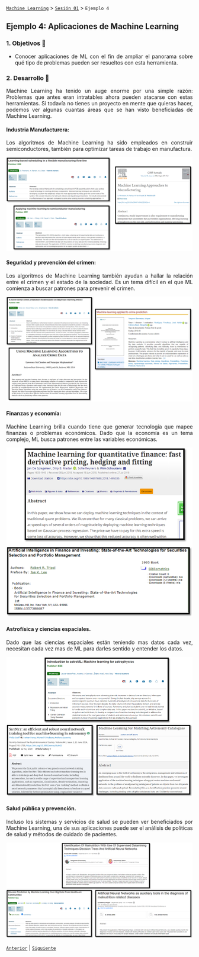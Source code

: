 [`Machine Learning`](../../README.md) > [`Sesión 01`](../README.md) > `Ejemplo 4`

## Ejemplo 4: Aplicaciones de Machine Learning

<div style="text-align: justify;">

### 1. Objetivos :dart:

- Conocer aplicaciones de ML con el fin de ampliar el panorama sobre qué tipo de problemas pueden ser resueltos con esta herramienta.

### 2. Desarrollo :rocket:

Machine Learning ha tenido un auge enorme por una simple razón: Problemas que antes eran intratables ahora pueden atacarse con estas herramientas. Si todavía no tienes un proyecto en mente que quieras hacer, podemos ver algunas cuantas áreas que se han visto beneficiadas de Machine Learning.

#### Industria Manufacturera:

Los algoritmos de Machine Learning ha sido empleados en construir semiconductores, también para optimizar tareas de trabajo en manufactura.

![Manufactura](../imgassets/Manufacture.png)


#### Seguridad y prevención del crimen:

Los algoritmos de Machine Learning también ayudan a hallar la relación entre el crimen y el estado de la sociedad. Es un tema difícil en el que ML comienza a buscar patrones para prevenir el crimen.

![Prevención del crimen](../imgassets/CrimePrevention.png)

#### Finanzas y economía:

Machine Learning brilla cuando tiene que generar tecnología que mapee finanzas o problemas económicos. Dado que la economía es un tema complejo, ML busca patrones entre las variables económicas.

![Finanzas](../imgassets/Finance.png)


#### Astrofísica y ciencias espaciales.

Dado que las ciencias espaciales están teniendo mas datos cada vez, necesitan cada vez mas de ML para darles sentido y entender los datos.

![Astrofísica](../imgassets/Astrophysics.png)

#### Salud pública y prevención.

Incluso los sistemas y servicios de salud se pueden ver beneficiados por Machine Learning, una de sus aplicaciones puede ser el análisis de políticas de salud y métodos de cuidado de pacientes. 

![Salud pública y prevención](../imgassets/Health.png)

[`Anterior`](../README.md) | [`Siguiente`](../Reto04/README.md)

</div>
